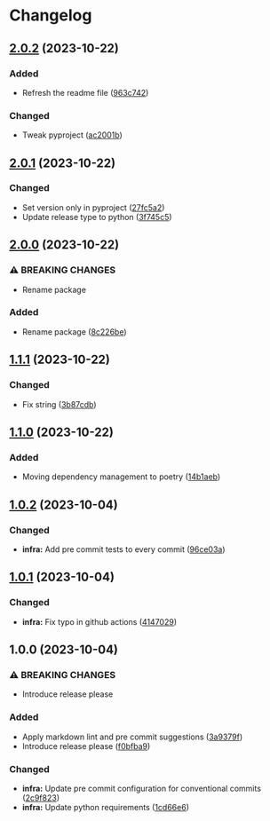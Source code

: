 # Changelog

## [2.0.2](https://github.com/simao-ferreira/pyresume/compare/v2.0.1...v2.0.2) (2023-10-22)


### Added

* Refresh the readme file ([963c742](https://github.com/simao-ferreira/pyresume/commit/963c742681e83f8ad759dcf96130c969c04cd306))


### Changed

* Tweak pyproject ([ac2001b](https://github.com/simao-ferreira/pyresume/commit/ac2001b7ec7d7cd6ec3286f5ca0bb5de8be5cc91))

## [2.0.1](https://github.com/simao-ferreira/pyresume/compare/v2.0.0...v2.0.1) (2023-10-22)


### Changed

* Set version only in pyproject ([27fc5a2](https://github.com/simao-ferreira/pyresume/commit/27fc5a22a61c0d65299d8faa7213bd2abc3eb3fc))
* Update release type to python ([3f745c5](https://github.com/simao-ferreira/pyresume/commit/3f745c512361376274d99bf6d6137c181c9025df))

## [2.0.0](https://github.com/simao-ferreira/pyresume/compare/v1.1.1...v2.0.0) (2023-10-22)


### ⚠ BREAKING CHANGES

* Rename package

### Added

* Rename package ([8c226be](https://github.com/simao-ferreira/pyresume/commit/8c226bed5b16fe266cd7a73b4821bdf779937001))

## [1.1.1](https://github.com/simao-ferreira/markdown-resume/compare/v1.1.0...v1.1.1) (2023-10-22)


### Changed

* Fix string ([3b87cdb](https://github.com/simao-ferreira/markdown-resume/commit/3b87cdbdde464c9c8f8c905d0dd57afdc77dccf4))

## [1.1.0](https://github.com/simao-ferreira/markdown-resume/compare/v1.0.2...v1.1.0) (2023-10-22)


### Added

* Moving dependency management to poetry ([14b1aeb](https://github.com/simao-ferreira/markdown-resume/commit/14b1aeb3c453de6e7bab672135787e1cc6fc0b06))

## [1.0.2](https://github.com/simao-ferreira/markdown-resume/compare/v1.0.1...v1.0.2) (2023-10-04)


### Changed

* **infra:** Add pre commit tests to every commit ([96ce03a](https://github.com/simao-ferreira/markdown-resume/commit/96ce03ae887aedca2f09985efe74d3229b028cde))

## [1.0.1](https://github.com/simao-ferreira/markdown-resume/compare/v1.0.0...v1.0.1) (2023-10-04)


### Changed

* **infra:** Fix typo in github actions ([4147029](https://github.com/simao-ferreira/markdown-resume/commit/4147029c0dfefbcc1dee82a73dd0faf7bb623f5d))

## 1.0.0 (2023-10-04)


### ⚠ BREAKING CHANGES

* Introduce release please

### Added

* Apply markdown lint and pre commit suggestions ([3a9379f](https://github.com/simao-ferreira/markdown-resume/commit/3a9379fa3dba8c4dcce2db86806cb40fe73fbb07))
* Introduce release please ([f0bfba9](https://github.com/simao-ferreira/markdown-resume/commit/f0bfba90ad08b1f25c9c2d09c179ee146f3d4eb5))


### Changed

* **infra:** Update pre commit configuration for conventional commits ([2c9f823](https://github.com/simao-ferreira/markdown-resume/commit/2c9f8235fb04bead76ea7b3af71f293853a5abff))
* **infra:** Update python requirements ([1cd66e6](https://github.com/simao-ferreira/markdown-resume/commit/1cd66e6a9aaba851422a694fb87c18091057fd82))
